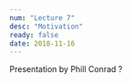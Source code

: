 ```yaml
---
num: "Lecture 7"
desc: "Motivation"
ready: false
date: 2018-11-16 
---
```


Presentation by Phill Conrad ?



